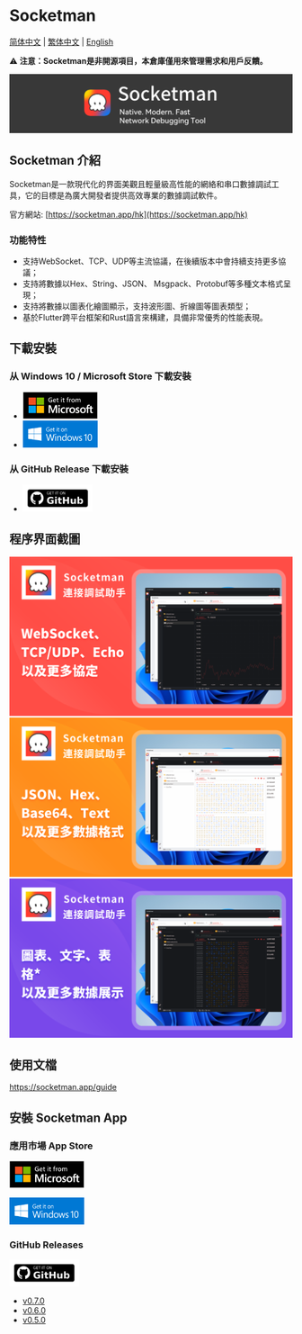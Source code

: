 # Socketman

[简体中文](./README_CN.md) | [繁体中文](./README_HK.md) | [English](./README.md)

⚠️ **注意：Socketman是非開源項目，本倉庫僅用來管理需求和用戶反饋。**

<div align="center">
<img src="images/app-banner.png" />
</div>

## Socketman 介紹

Socketman是一款現代化的界面美觀且輕量級高性能的網絡和串口數據調試工具，它的目標是為廣大開發者提供高效專業的數據調試軟件。

官方網站: [https://socketman.app/hk](https://socketman.app/hk)

### 功能特性

- 支持WebSocket、TCP、UDP等主流協議，在後續版本中會持續支持更多協議；
- 支持將數據以Hex、String、JSON、 Msgpack、Protobuf等多種文本格式呈現；
- 支持將數據以圖表化繪圖顯示，支持波形圖、折線圖等圖表類型；
- 基於Flutter跨平台框架和Rust語言來構建，具備非常優秀的性能表現。

## 下載安裝

### 从 Windows 10 / Microsoft Store 下載安裝

- [<img src="images/get-it-on-microsoft-store.png" height="48"/>](https://apps.microsoft.com/detail/9nn916nb3wtt?cid=DevShareMCLPCS&hl=zh-CN)
- [<img src="images/get-it-on-windows-10.png" height="48"/>](https://apps.microsoft.com/detail/9nn916nb3wtt?cid=DevShareMCLPCS&hl=zh-CN)

### 从 GitHub Release 下載安裝

- [<img src="images/get-it-on-github.png" height="48"/>](https://github.com/socketmanapp/desktop/releases/tag/v0.7.0)

## 程序界面截圖

![Socketman Screen Snapshot, Protocols](screenshots/Cover-1-protocols-hk.png)
![Socketman Screen Snapshot, Formats](screenshots/Cover-2-formats-hk.png)
![Socketman Screen Snapshot, Formats](screenshots/Cover-3-charts-hk.png)

## 使用文檔

https://socketman.app/guide

## 安裝 Socketman App

### 應用市場 App Store

[<img src="images/get-it-on-microsoft-store.png" height="48"/>](https://apps.microsoft.com/detail/9nn916nb3wtt?cid=DevShareMCLPCS&hl=en-US)

[<img src="images/get-it-on-windows-10.png" height="48"/>](https://apps.microsoft.com/detail/9nn916nb3wtt?cid=DevShareMCLPCS&hl=en-US)

### GitHub Releases

<img src="images/get-it-on-github.png" height="48"/>

- [v0.7.0](https://github.com/socketmanapp/desktop/releases/tag/v0.7.0)
- [v0.6.0](https://github.com/socketmanapp/desktop/releases/tag/v0.6.0)
- [v0.5.0](https://github.com/socketmanapp/desktop/releases/tag/v0.5.0)
